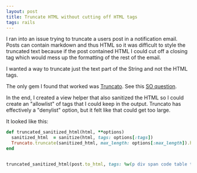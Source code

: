 ```yaml
---
layout: post
title: Truncate HTML without cutting off HTML tags
tags: rails
---
```


I ran into an issue trying to truncate a users post in a notification email. Posts can contain markdown and thus HTML so it was difficult to style the truncated text because if the post contained HTML I could cut off a closing tag which would mess up the formatting of the rest of the email.

I wanted a way to truncate just the text part of the String and not the HTML tags.

The only gem I found that worked was [Truncato](https://github.com/jorgemanrubia/truncato). See this [SO question](https://stackoverflow.com/questions/4320160/is-there-an-html-safe-truncate-method-in-rails).

In the end, I created a view helper that also sanitized the HTML so I could create an "allowlist" of tags that I could keep in the output. Truncato has effectively a "denylist" option, but it felt like that could get too large.

 It looked like this:

```rb
def truncated_sanitized_html(html, **options)
  sanitized_html  = sanitize(html, tags: options[:tags])
  Truncato.truncate(sanitized_html, max_length: options[:max_length]).html_safe
end


truncated_sanitized_html(post.to_html, tags: %w(p div span code table td tbody tr pre), max_length: 1000)
```
